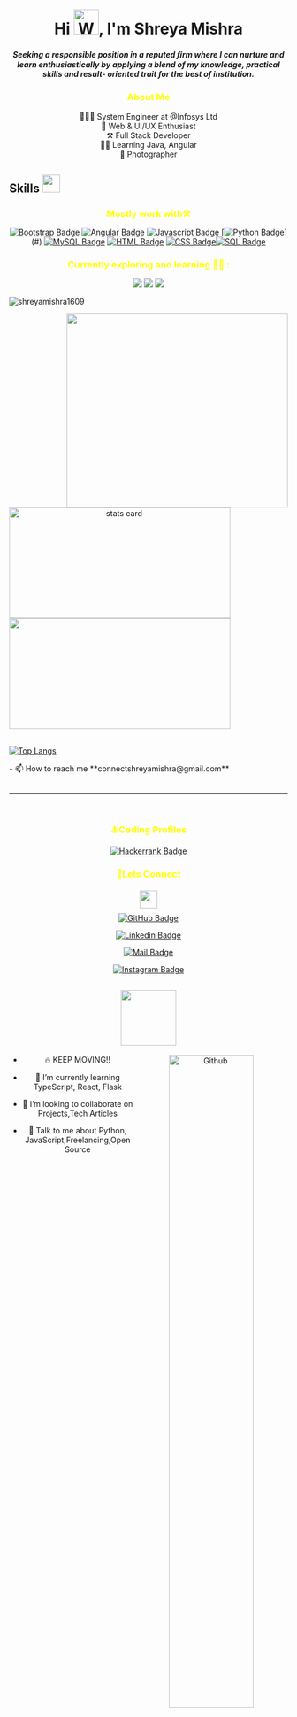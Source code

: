 <h1 align="center">Hi <img src="https://raw.githubusercontent.com/nixin72/nixin72/master/wave.gif" 
         alt="Waving hand animated gif"
         height="45"
         width="45" />, I'm Shreya Mishra</h1>
<h5 align="center">
Seeking a responsible position in a reputed ﬁrm where I can nurture and learn enthusiastically by applying a blend of my knowledge, practical skills and result- oriented trait for the best of institution.
</h5>

<h3 align="center" style="color:yellow;" >About Me</h3>  
 <div align="center">
👨🏻‍🎓 System Engineer at @Infosys Ltd
<br>🤖 Web & UI/UX Enthusiast
<br>⚒️ Full Stack Developer
<br>👨‍💻 Learning Java, Angular
<br>📸 Photographer
 </div>

<h2> Skills <img src = "https://media2.giphy.com/media/QssGEmpkyEOhBCb7e1/giphy.gif?cid=ecf05e47a0n3gi1bfqntqmob8g9aid1oyj2wr3ds3mg700bl&rid=giphy.gif" width = 32px> </h2> 

<h3 align="center" style="color:yellow;margin-bottom: 15px;" >Mostly work with⚒️</h3> 
<div align="center">

[![Bootstrap Badge](https://img.shields.io/badge/Bootstrap-563D7C?style=for-the-badge&logo=bootstrap&logoColor=white)](#) [![Angular Badge](https://img.shields.io/badge/Angular-6d4dff?style=for-the-badge&logo=Angular&logoColor=white)](#)  [![Javascript Badge](https://img.shields.io/badge/Javascript-facf43?style=for-the-badge&logo=javascript&logoColor=white)](#) [![Python Badge](https://img.shields.io/badge/PYTHON-yellow?style=for-the-badge&logo=python&logoColor=white")](#) [![MySQL Badge](https://img.shields.io/badge/MySQL-ff7926?style=for-the-badge&logo=mysql&logoColor=white)](#) [![HTML Badge](https://img.shields.io/badge/HTML5-E34F26?style=for-the-badge&logo=html5&logoColor=white)](#)  [![CSS Badge](https://img.shields.io/badge/CSS-239120?&style=for-the-badge&logo=css3&logoColor=white)](#)[![SQL Badge](https://img.shields.io/badge/SQL-239120?&style=for-the-badge&logo=sql3&logoColor=white)](#)  

</div>
<h3 align="center" style="color:yellow;margin-bottom: 15px;"  >Currently exploring and learning 👨‍💻 :</h3>  
<p align="center">

<img src="https://img.shields.io/badge/React-2d73e3?style=for-the-badge&logo=react&logoColor=white">
<img src="https://img.shields.io/badge/Java-b0331a?style=for-the-badge&logo=java&logoColor=white">
<img src="https://img.shields.io/badge/Adobe-b0331a?style=for-the-badge&logo=Adobe&logoColor=white">
</p>


<p align="left"> <img src="https://komarev.com/ghpvc/?username=shreyamishra1609&label=Profile%20views&color=0e75b6&style=flat" alt="shreyamishra1609" /></p>

<p>
<img align="right" height="350" width="400" src="https://cdn.dribbble.com/users/2238041/screenshots/4763918/working.gif" /> </a>

<a align= "center" href="https://github.com/shreyamishra1609">
<img alt= "stats card" height="200px" width="400" src="https://github-readme-streak-stats.herokuapp.com/?user=shreyamishra1609&theme=radical">
<br>

<img height="200px" width="400" src="https://github-readme-stats.vercel.app/api?username=shreyamishra1609&count_private=true&theme=radical&show_icons=true" />
<br>
<br>

[![Top Langs](https://github-readme-stats.vercel.app/api/top-langs/?username=shreyamishra1609&layout=compact&theme=radical&show_icons=true)](https://github.com/shreyamishra1609/github-readme-stats)

</p>
- 📫 How to reach me **connectshreyamishra@gmail.com**
<br><br>
<hr>

</p>
<br/>
<h3 align="center" style="color:yellow;margin-bottom: 20px;" >⚓Coding Profiles</h3>  
<div align="center" >
 
[![Hackerrank Badge](https://img.shields.io/badge/HackerRank-2EC866?style=flat&logo=HackerRank&logoColor=white)](https://www.hackerrank.com/shreyamishra1601)
</p>


<h3 align="center" style="color:yellow;margin-bottom: 20px;" >🔗Lets Connect</h3> 
<img src="https://github.com/hariketsheth/hariketsheth/blob/main/img/handshake.gif" height="32px" style="margin-bottom: -5px;"  >  
<div align="center" >

[![GitHub Badge](https://img.shields.io/badge/-GitHub-black?style=flat&labelColor=white&logo=github&logoColor=black)](https://github.com/shreyamishra1609)


[![Linkedin Badge](https://img.shields.io/badge/-Linkedin-0e76a8?style=flat&labelColor=white&logo=linkedin&logoColor=0e76a8)](http://linkedin.com/in/shreya-mishra16)


[![Mail Badge](https://img.shields.io/badge/-Gmail-c0392b?style=flat&labelColor=white&logo=gmail&logoColor=c0392b)](mailto:connectshreyamishra@gmail.com)

[![Instagram Badge](https://img.shields.io/badge/-Instagram-e84393?style=flat&labelColor=white&logo=instagram&logoColor=e84393)](https://www.instagram.com/amyra.mishra/)
</p>


<h2><img src = "https://media0.giphy.com/media/KDDpcKigbfFpnejZs6/giphy.gif?cid=ecf05e47oy6f4zjs8g1qoiystc56cu7r9tb8a1fe76e05oty&rid=giphy.gif" width = 100px></h2>



<img width="55%" align="right" alt="Github" src="https://raw.githubusercontent.com/onimur/.github/master/.resources/git-header.svg" />


- 🔥 KEEP MOVING!!

- 🌱 I’m currently learning TypeScript, React, Flask 

- 👯 I’m looking to collaborate on Projects,Tech Articles 

- 💬 Talk to me about Python, JavaScript,Freelancing,Open Source 

